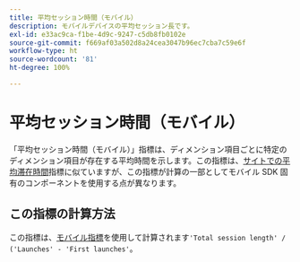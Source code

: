 ```yaml
---
title: 平均セッション時間（モバイル）
description: モバイルデバイスの平均セッション長です。
exl-id: e33ac9ca-f1be-4d9c-9247-c5db8fb0102e
source-git-commit: f669af03a502d8a24cea3047b96ec7cba7c59e6f
workflow-type: ht
source-wordcount: '81'
ht-degree: 100%

---
```


# 平均セッション時間（モバイル）

「平均セッション時間（モバイル）」指標は、ディメンション項目ごとに特定のディメンション項目が存在する平均時間を示します。この指標は、[サイトでの平均滞在時間](average-time-on-site.md)指標に似ていますが、この指標が計算の一部としてモバイル SDK 固有のコンポーネントを使用する点が異なります。

## この指標の計算方法

この指標は、[モバイル指標](https://experienceleague.adobe.com/docs/mobile-services/using/get-started-ug/mobile-metrics/metrics-reference.html?lang=ja)を使用して計算されます`'Total session length' / ('Launches' - 'First launches'`。
